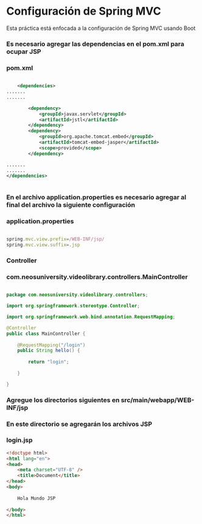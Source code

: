 # Configuración de Spring MVC

Esta práctica está enfocada a la configuración de Spring MVC usando Boot

### Es necesario agregar las dependencias en el pom.xml para ocupar JSP
### pom.xml
``` xml

	<dependencies>
.......
.......

		<dependency>
			<groupId>javax.servlet</groupId>
			<artifactId>jstl</artifactId>
		</dependency>
		<dependency>
			<groupId>org.apache.tomcat.embed</groupId>
			<artifactId>tomcat-embed-jasper</artifactId>
			<scope>provided</scope>
		</dependency> 

.......
.......
</dependencies>		
		
``` 

### En el archivo application.properties es necesario agregar al final del archivo la siguiente configuración
### application.properties 
``` js

spring.mvc.view.prefix=/WEB-INF/jsp/
spring.mvc.view.suffix=.jsp

```

### Controller
### com.neosuniversity.videolibrary.controllers.MainController

``` java

package com.neosuniversity.videolibrary.controllers;

import org.springframework.stereotype.Controller;

import org.springframework.web.bind.annotation.RequestMapping;

@Controller
public class MainController {
	
	@RequestMapping("/login")
	public String hello() {
		
		return "login";
		
	}

}


```


### Agregue los directorios siguientes  en src/main/webapp/WEB-INF/jsp
### En este directorio se agregarán los archivos JSP

### login.jsp

``` html
<!doctype html>
<html lang="en">
<head>
	<meta charset="UTF-8" />
	<title>Document</title>
</head>
<body>
	
	Hola Mundo JSP
	
</body>
</html>
```